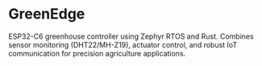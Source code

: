 # GreenEdge
ESP32-C6 greenhouse controller using Zephyr RTOS and Rust. Combines sensor monitoring (DHT22/MH-Z19), actuator control, and robust IoT communication for precision agriculture applications.
